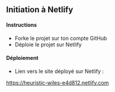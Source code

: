 ## Initiation à Netlify
#### Instructions
* Forke le projet sur ton compte GitHub
* Déploie le projet sur Netlify

#### Déploiement
* Lien vers le site déployé sur Netlify :

https://heuristic-wiles-e4d812.netlify.com
